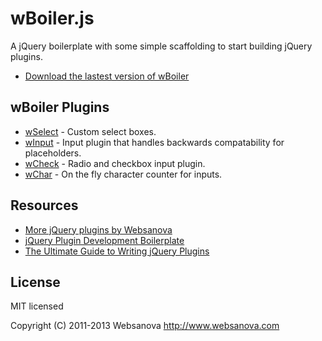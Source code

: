 # wBoiler.js

A jQuery boilerplate with some simple scaffolding to start building jQuery plugins.

* [Download the lastest version of wBoiler](https://github.com/websanova/wBoiler/tags)

## wBoiler Plugins

* [wSelect](http://wselect.websanova.com) - Custom select boxes.
* [wInput](http://winput.websanova.com) - Input plugin that handles backwards compatability for placeholders.
* [wCheck](http://wcheck.websanova.com) - Radio and checkbox input plugin.
* [wChar](http://wchar.websanova.com) - On the fly character counter for inputs.


## Resources

* [More jQuery plugins by Websanova](http://websanova.com/plugins)
* [jQuery Plugin Development Boilerplate](http://www.websanova.com/tutorials/jquery/jquery-plugin-development-boilerplate)
* [The Ultimate Guide to Writing jQuery Plugins](http://www.websanova.com/tutorials/jquery/the-ultimate-guide-to-writing-jquery-plugins)


## License

MIT licensed

Copyright (C) 2011-2013 Websanova http://www.websanova.com